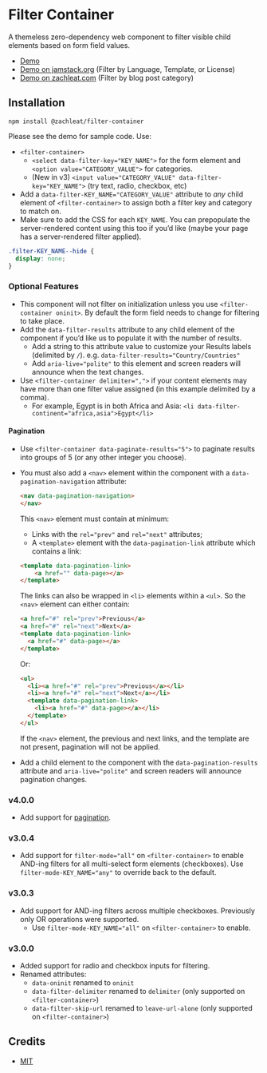# Filter Container

A themeless zero-dependency web component to filter visible child elements based on form field values.

* [Demo](https://zachleat.github.io/filter-container/demo.html)
* [Demo on jamstack.org](https://jamstack.org/generators/) (Filter by Language, Template, or License)
* [Demo on zachleat.com](https://www.zachleat.com/web/) (Filter by blog post category)

## Installation

```
npm install @zachleat/filter-container
```

Please see the demo for sample code. Use:

* `<filter-container>`
  * `<select data-filter-key="KEY_NAME">` for the form element and `<option value="CATEGORY_VALUE">` for categories.
  * (New in v3) `<input value="CATEGORY_VALUE" data-filter-key="KEY_NAME">` (try text, radio, checkbox, etc)
* Add a `data-filter-KEY_NAME="CATEGORY_VALUE"` attribute to _any_ child element of `<filter-container>` to assign both a filter key and category to match on.
* Make sure to add the CSS for each `KEY_NAME`. You can prepopulate the server-rendered content using this too if you’d like (maybe your page has a server-rendered filter applied).

```css
.filter-KEY_NAME--hide {
  display: none;
}
```

### Optional Features

* This component will not filter on initialization unless you use `<filter-container oninit>`. By default the form field needs to change for filtering to take place.
* Add the `data-filter-results` attribute to any child element of the component if you’d like us to populate it with the number of results.
  * Add a string to this attribute value to customize your Results labels (delimited by `/`). e.g. `data-filter-results="Country/Countries"`
  * Add `aria-live="polite"` to this element and screen readers will announce when the text changes.
* Use `<filter-container delimiter=",">` if your content elements may have more than one filter value assigned (in this example delimited by a comma).
  * For example, Egypt is in both Africa and Asia: `<li data-filter-continent="africa,asia">Egypt</li>`

#### Pagination

* Use `<filter-container data-paginate-results="5">` to paginate results into groups of 5 (or any other integer you choose).
* You must also add a `<nav>` element within the component with a `data-pagination-navigation` attribute:

  ```html
  <nav data-pagination-navigation>
  </nav>
  ```

  This `<nav>` element must contain at minimum:

  * Links with the `rel="prev"` and `rel="next"` attributes;
  * A `<template>` element with the `data-pagination-link` attribute which contains a link:

  ```html
  <template data-pagination-link>
      <a href="" data-page></a>
  </template>
  ```

  The links can also be wrapped in `<li>` elements within a `<ul>`. So the `<nav>` element can either contain:

  ```html
  <a href="#" rel="prev">Previous</a>
  <a href="#" rel="next">Next</a>
  <template data-pagination-link>
    <a href="#" data-page></a>
  </template>
  ```

  Or:

  ```html
  <ul>
    <li><a href="#" rel="prev">Previous</a></li>
    <li><a href="#" rel="next">Next</a></li>
    <template data-pagination-link>
      <li><a href="#" data-page></a></li>
    </template>
  </ul>
  ```

  If the `<nav>` element, the previous and next links, and the template are not present, pagination will not be applied.
* Add a child element to the component with the `data-pagination-results` attribute and `aria-live="polite"` and screen readers will announce pagination changes.


### v4.0.0

- Add support for [pagination](#pagination).
### v3.0.4

- Add support for `filter-mode="all"` on `<filter-container>` to enable AND-ing filters for all multi-select form elements (checkboxes). Use `filter-mode-KEY_NAME="any"` to override back to the default.

### v3.0.3

- Add support for AND-ing filters across multiple checkboxes. Previously only OR operations were supported.
  - Use `filter-mode-KEY_NAME="all"` on `<filter-container>` to enable.

### v3.0.0

- Added support for radio and checkbox inputs for filtering.
- Renamed attributes:
  - `data-oninit` renamed to `oninit`
  - `data-filter-delimiter` renamed to `delimiter` (only supported on `<filter-container>`)
  - `data-filter-skip-url` renamed to `leave-url-alone` (only supported on `<filter-container>`)

## Credits

* [MIT](./LICENSE)
